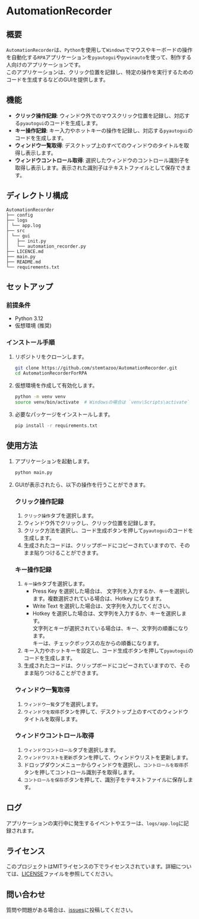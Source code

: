 # AutomationRecorder

## 概要
`AutomationRecorder`は、`Python`を使用して`Windows`でマウスやキーボードの操作を自動化する`RPA`アプリケーションを`pyautogui`や`pywinauto`を使って、制作する人向けのアプリケーションです。<br>
このアプリケーションは、クリック位置を記録し、特定の操作を実行するためのコードを生成するなどのGUIを提供します。

## 機能

- **クリック操作記録**: ウィンドウ外でのマウスクリック位置を記録し、対応する`pyautogui`のコードを生成します。
- **キー操作記録**: キー入力やホットキーの操作を記録し、対応する`pyautogui`のコードを生成します。
- **ウィンドウ一覧取得**: デスクトップ上のすべてのウィンドウのタイトルを取得し表示します。
- **ウィンドウコントロール取得**: 選択したウィンドウのコントロール識別子を取得し表示します。表示された識別子はテキストファイルとして保存できます。

## ディレクトリ構成
```
AutomationRecorder
├── config
├── logs
│ └── app.log
├── src
│ └── gui
│   ├── init.py
│   └── automation_recorder.py
├── LICENCE.md
├── main.py
├── README.md
└── requirements.txt
```

## セットアップ
### 前提条件
- Python 3.12
- 仮想環境 (推奨)

### インストール手順
1. リポジトリをクローンします。
    ```bash
    git clone https://github.com/stemtazoo/AutomationRecorder.git
    cd AutomationRecorderForRPA
    ```

2. 仮想環境を作成して有効化します。
    ```bash
    python -m venv venv
    source venv/bin/activate  # Windowsの場合は `venv\Scripts\activate`
    ```

3. 必要なパッケージをインストールします。
    ```bash
    pip install -r requirements.txt
    ```

## 使用方法
1. アプリケーションを起動します。
    ```bash
    python main.py
    ```

2. GUIが表示されたら、以下の操作を行うことができます。

    ### クリック操作記録
    1. `クリック操作`タブを選択します。
    2. ウィンドウ外でクリックし、クリック位置を記録します。
    3. クリック方法を選択し、コード生成ボタンを押して`pyautogui`のコードを生成します。
    4. 生成されたコードは、クリップボードにコピーされていますので、そのまま貼りつけることができます。

    ### キー操作記録
    1. `キー操作`タブを選択します。
       - Press Key を選択した場合は、 文字列を入力するか、キーを選択します。複数選択されている場合は、Hotkey になります。
       - Write Text を選択した場合は、文字列を入力してください。
       - Hotkey を選択した場合は、文字列を入力するか、キーを選択します。<br>文字列とキーが選択されている場合は、キー、文字列の順番になります。<br>キーは、チェックボックスの左からの順番になります。
    2. キー入力やホットキーを設定し、コード生成ボタンを押して`pyautogui`のコードを生成します。
    3. 生成されたコードは、クリップボードにコピーされていますので、そのまま貼りつけることができます。

    ### ウィンドウ一覧取得
    1. `ウィンドウ一覧`タブを選択します。
    2. `ウィンドウを取得`ボタンを押して、デスクトップ上のすべてのウィンドウタイトルを取得します。

    ### ウィンドウコントロール取得
    1. `ウィンドウコントロール`タブを選択します。
    2. `ウィンドウリストを更新`ボタンを押して、ウィンドウリストを更新します。
    3. ドロップダウンメニューからウィンドウを選択し、`コントロールを取得`ボタンを押してコントロール識別子を取得します。
    4. `コントロールを保存`ボタンを押して、識別子をテキストファイルに保存します。

## ログ
アプリケーションの実行中に発生するイベントやエラーは、`logs/app.log`に記録されます。

## ライセンス
このプロジェクトはMITライセンスの下でライセンスされています。詳細については、[LICENSE](LICENSE.md)ファイルを参照してください。

## 問い合わせ
質問や問題がある場合は、[issues](https://github.com/stemtazoo/AutomationRecorder/issues)に投稿してください。

